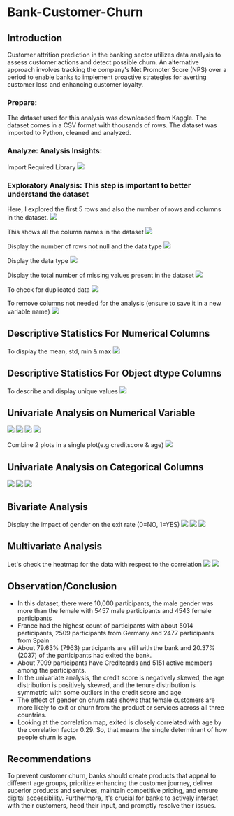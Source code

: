 # Bank-Customer-Churn

## Introduction
Customer attrition prediction in the banking sector utilizes data analysis to assess customer actions and detect possible churn. An alternative approach involves tracking the company's Net Promoter Score (NPS) over a period to enable banks to implement proactive strategies for averting customer loss and enhancing customer loyalty.

### Prepare:
The dataset used for this analysis was downloaded from Kaggle. The dataset comes in a CSV format with thousands of rows. 
The dataset was imported to Python, cleaned and analyzed.

### Analyze: Analysis Insights: 
Import Required Library
<img src="Required Library.PNG">

### Exploratory Analysis: This step is important to better understand the dataset
Here, I explored the first 5 rows and also the number of rows and columns in the dataset.
<img src="Explore dataset.PNG">

This shows all the column names in the dataset
<img src="Column names.PNG">

Display the number of rows not null and the data type
<img src="Rows.PNG">

Display the data type
<img src="Datatypes.PNG">

Display the total number of missing values present in the dataset
<img src="Null data.PNG">

To check for duplicated data
<img src="Duplicates.PNG">

To remove columns not needed for the analysis (ensure to save it in a new variable name)
<img src="Drop.PNG">

## Descriptive Statistics For Numerical Columns
To display the mean, std, min & max
<img src="Descriptive.PNG">

## Descriptive Statistics For Object dtype Columns
To describe and display unique values
<img src="Object.PNG">

## Univariate Analysis on Numerical Variable
<img src="Univariate 4.PNG">
<img src="Univariate 1.png">
<img src="Univariate 2.png">
<img src="Univariate 3.png">

Combine 2 plots in a single plot(e.g creditscore & age)
<img src="Density.PNG">

## Univariate Analysis on Categorical Columns
<img src="Category 1.PNG">
<img src="Category 2.png">
<img src="Category 3.PNG">

## Bivariate Analysis
Display the impact of gender on the exit rate (0=NO, 1=YES)
<img src="Bivariate 1.PNG">
<img src="Bivariate 2.PNG">
<img src="Bivariate 3.png">

## Multivariate Analysis
Let's check the heatmap for the data with respect to the correlation
<img src="Multivariate 1.PNG">
<img src="Multivariate 2.png">

## Observation/Conclusion
* In this dataset, there were 10,000 participants, the male gender was more than the female with 5457 male participants and 4543 female participants
* France had the highest count of participants with about 5014 participants, 2509 participants from Germany and 2477 participants from Spain
* About 79.63% (7963) participants are still with the bank and 20.37% (2037) of the participants had exited the bank.
* About 7099 participants have Creditcards and 5151 active members among the participants.
* In the univariate analysis, the credit score is negatively skewed, the age distribution is positively skewed, and the tenure distribution is symmetric with some outliers in the credit score and age
* The effect of gender on churn rate shows that female customers are more likely to exit or churn from the product or services across all three countries.
* Looking at the correlation map, exited is closely correlated with age by the correlation factor 0.29. So, that means the single determinant of how people churn is age.

## Recommendations
To prevent customer churn, banks should create products that appeal to different age groups, prioritize enhancing the customer journey, deliver superior products and services, maintain competitive pricing, and ensure digital accessibility. Furthermore, it's crucial for banks to actively interact with their customers, heed their input, and promptly resolve their issues.















